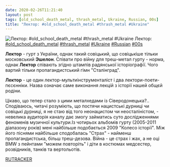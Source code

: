 ```yaml
---
date: 2020-02-26T11:21:40
layout: post
tags: [old_school_death_metal, thrash_metal, Ukraine, Russian, 00s]
title: "Лектор: #old_school_death_metal #thrash_metal #Ukraine"
---
```

![Лектор: #old_school_death_metal #thrash_metal #Ukraine](/assets/photos/photo_904@26-02-2020_11-21-40.jpg)
Лектор: [#old_school_death_metal](/tags/#old_school_death_metal) [#thrash_metal](/tags/#thrash_metal) [#Ukraine](/tags/#Ukraine) [#Russian](/tags/#Russian) [#00s](/tags/#00s)

**Лектор** - гурт з України, однак такий совіцький, що совіцькіше тільки московський **Эшелон**. Співати про війну для треш-метал гурту - норма, однак **Лектор** співають згідно штампів радянської історіографії. Чого вартий тільки пропагандистський гімн &quot;Сталінград&quot;.

**Лектор** - це один лектор-мультиінструменталіст і два лектори-поети-пєсєнніки. Назва означає саме виконання лекцій з історії нашей общєй родіни.

Цікаво, що тепер стало з цими металхедами із Сіверодонецька?.. Сподіваюсь, читачі розуміють, що постячи нацистські дурниці чи совіцькі дурниці, я не стаю від того неонацистом чи неосталіністом, - невелика аудиторія каналу дає змогу займатись суто дослідженнями феноменів музичної культури.Із чотирьох альбомів гурту (2005-2011 діапазону років) мені найбільше подобається 2009 &quot;Колесо історії&quot;. Між його піснями найбільше сподобалась &quot;Страх&quot; - найменш пропагандистська, більш треш-дезова. Війна - це страх і жах, а не оці BMW з пейнтами &quot;можем повторіть&quot; і діти в костюмах медсестер, розвідників, танків та вертольотів.

[RUTRACKER](https://rutracker.org/forum/viewtopic.php?t=4319830)